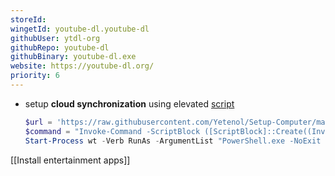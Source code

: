 ```yaml
---
storeId: 
wingetId: youtube-dl.youtube-dl
githubUser: ytdl-org
githubRepo: youtube-dl
githubBinary: youtube-dl.exe
website: https://youtube-dl.org/
priority: 6
---
```


- setup **cloud synchronization** using elevated [script](../scripts/Sync-YoutubeDl.ps1)
    ```powershell
    $url = 'https://raw.githubusercontent.com/Yetenol/Setup-Computer/main/scripts/Sync-YoutubeDl.ps1'
    $command = "Invoke-Command -ScriptBlock ([ScriptBlock]::Create((Invoke-WebRequest -Uri $url)))"
    Start-Process wt -Verb RunAs -ArgumentList "PowerShell.exe -NoExit -Command $command"
    ```

[[Install entertainment apps]]
